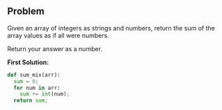 ## Problem

Given an array of integers as strings and numbers, return the sum of the array values as if all were numbers.

Return your answer as a number.


**First Solution:**
```python
def sum_mix(arr):
  sum = 0;
  for num in arr:
    sum += int(num);
  return sum;
```
